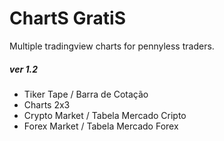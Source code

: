 # ChartS GratiS

Multiple tradingview charts for pennyless traders.

##### ver 1.2
- Tiker Tape / Barra de Cotação
- Charts 2x3
- Crypto Market / Tabela Mercado Cripto
- Forex Market / Tabela Mercado Forex
